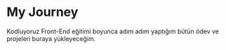 # My Journey

Kodluyoruz Front-End eğitimi boyunca adım adım yaptığım bütün ödev ve projeleri buraya yükleyeceğim.